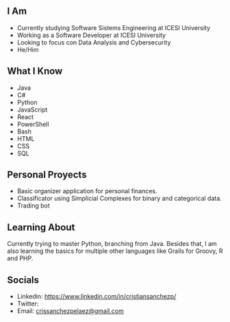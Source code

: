 ## I Am
- Currently studying Software Sistems Engineering at ICESI University
- Working as a Software Developer at ICESI University
- Looking to focus con Data Analysis and Cybersecurity
- He/Him

## What I Know
- Java
- C#
- Python
- JavaScript
- React
- PowerShell
- Bash
- HTML
- CSS
- SQL

## Personal Proyects
- Basic organizer application for personal finances.
- Classificator using Simplicial Complexes for binary and categorical data.
- Trading bot

## Learning About
Currently trying to master Python, branching from Java. Besides that, I am also learning the basics for multiple other languages like Grails for Groovy, R and PHP.

## Socials
- Linkedin: https://www.linkedin.com/in/cristiansanchezp/
- Twitter: 
- Email: crissanchezpelaez@gmail.com
<!--
**TheHoodieAfro/TheHoodieAfro** is a ✨ _special_ ✨ repository because its `README.md` (this file) appears on your GitHub profile.

Here are some ideas to get you started:

- 🔭 I’m currently working on ...
- 🌱 I’m currently learning ...
- 👯 I’m looking to collaborate on ...
- 🤔 I’m looking for help with ...
- 💬 Ask me about ...
- 📫 How to reach me: ...
- 😄 Pronouns: ...
- ⚡ Fun fact: ...
-->
